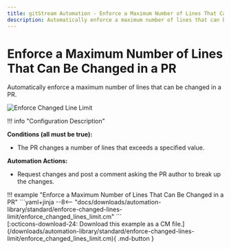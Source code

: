 ```yaml
---
title: gitStream Automation - Enforce a Maximum Number of Lines That Can Be Changed in a PR.
description: Automatically enforce a maximum number of lines that can be changed in a PR.
---
```

# Enforce a Maximum Number of Lines That Can Be Changed in a PR
<!-- --8<-- [start:example]-->
Automatically enforce a maximum number of lines that can be changed in a PR.

![Enforce Changed Line Limit](/automations/standard/enforce-changed-lines-limit/enforce-changed-lines-limit.png)

!!! info "Configuration Description"

**Conditions (all must be true):**

* The PR changes a number of lines that exceeds a specified value.

**Automation Actions:**

* Request changes and post a comment asking the PR author to break up the changes.

<div class="automationExample" markdown="1">
!!! example "Enforce a Maximum Number of Lines That Can Be Changed in a PR"
    ```yaml+jinja
    --8<-- "docs/downloads/automation-library/standard/enforce-changed-lines-limit/enforce_changed_lines_limit.cm"
    ```
    <div class="result" markdown>
      <span>
      [:octicons-download-24: Download this example as a CM file.](/downloads/automation-library/standard/enforce-changed-lines-limit/enforce_changed_lines_limit.cm){ .md-button }
      </span>
    </div>
<!-- --8<-- [end:example]-->

